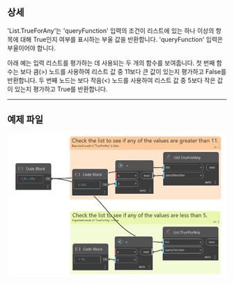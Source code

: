 ## 상세
'List.TrueForAny'는 'queryFunction' 입력의 조건이 리스트에 있는 하나 이상의 항목에 대해 True인지 여부를 표시하는 부울 값을 반환합니다. 'queryFunction' 입력은 부울이어야 합니다.

아래 예는 입력 리스트를 평가하는 데 사용되는 두 개의 함수를 보여줍니다. 첫 번째 함수는 보다 큼(>) 노드를 사용하여 리스트 값 중 11보다 큰 값이 있는지 평가하고 False를 반환합니다. 두 번째 노드는 보다 작음(<) 노드를 사용하여 리스트 값 중 5보다 작은 값이 있는지 평가하고 True를 반환합니다.
___
## 예제 파일

![List.TrueForAny](./List.TrueForAny_img.jpg)

